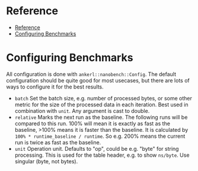 <a id="top"></a>
# Reference

<!--ts-->
   * [Reference](#reference)
   * [Configuring Benchmarks](#configuring-benchmarks)
<!--te-->

# Configuring Benchmarks

All configuration is done with `ankerl::nanobench::Config`. The default configuration should be quite good for most usecases, but there are lots of ways to configure it for the best results.

* `batch` Set the batch size, e.g. number of processed bytes, or some other metric for the size of the processed data in each iteration. Best used in combination with `unit`. Any argument is cast to double.
* `relative` Marks the next run as the baseline. The following runs will be compared to this run. 100% will mean it is exactly as fast as the baseline, >100% means it is faster than the baseline. It is calculated by `100% * runtime_baseline / runtime`. So e.g. 200% means the current run is twice as fast as the baseline.
* `unit` Operation unit. Defaults to "op", could be e.g. "byte" for string processing. This is used for the table header, e.g. to show `ns/byte`. Use singular (byte, not bytes).